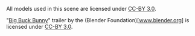 All models used in this scene are licensed under [CC-BY 3.0](https://creativecommons.org/licenses/by/3.0/legalcode).

"[Big Buck Bunny](https://peach.blender.org/about/)" trailer by the (Blender Foundation)[www.blender.org] is licensed under [CC-BY 3.0](https://creativecommons.org/licenses/by/3.0/legalcode).
